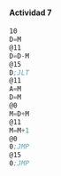 #### Actividad 7

```asm
10
D=M
@11
D=D-M
@15
D;JLT
@11
A=M
D=M
@0
M=D+M
@11
M=M+1
@0
0;JMP
@15
0;JMP
```
